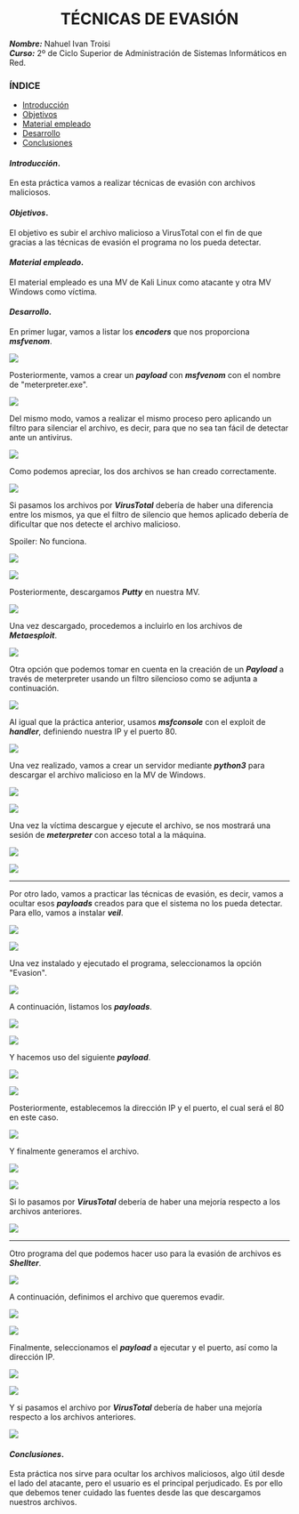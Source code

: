  <center>

# TÉCNICAS DE EVASIÓN


</center>

***Nombre:*** Nahuel Ivan Troisi
<br>
***Curso:*** 2º de Ciclo Superior de Administración de Sistemas Informáticos en Red.

### ÍNDICE

+ [Introducción](#id1)
+ [Objetivos](#id2)
+ [Material empleado](#id3)
+ [Desarrollo](#id4)
+ [Conclusiones](#id5)


#### ***Introducción***. <a name="id1"></a>

En esta práctica vamos a realizar técnicas de evasión con archivos maliciosos. 

#### ***Objetivos***. <a name="id2"></a>

El objetivo es subir el archivo malicioso a VirusTotal con el fin de que gracias a las técnicas de evasión el programa no los pueda detectar. 

#### ***Material empleado***. <a name="id3"></a>

El material empleado es una MV de Kali Linux como atacante y otra MV Windows como víctima. 

#### ***Desarrollo***. <a name="id4"></a>

En primer lugar, vamos a listar los ***encoders*** que nos proporciona ***msfvenom***.

![](img/1.png)

Posteriormente, vamos a crear un ***payload*** con ***msfvenom*** con el nombre de "meterpreter.exe". 

![](img/2.png)

Del mismo modo, vamos a realizar el mismo proceso pero aplicando un filtro para silenciar el archivo, es decir, para que no sea tan fácil de detectar ante un antivirus. 

![](img/3.png)

Como podemos apreciar, los dos archivos se han creado correctamente. 

![](img/4.png)

Si pasamos los archivos por ***VirusTotal*** debería de haber una diferencia entre los mismos, ya que el filtro de silencio que hemos aplicado debería de dificultar que nos detecte el archivo malicioso.

Spoiler: No funciona. 

![](img/5.png)

![](img/6.png)

Posteriormente, descargamos ***Putty*** en nuestra MV. 

![](img/7.png)

Una vez descargado, procedemos a incluirlo en los archivos de ***Metaesploit***. 

![](img/8.png)

Otra opción que podemos tomar en cuenta en la creación de un ***Payload*** a través de meterpreter usando un filtro silencioso como se adjunta a continuación. 

![](img/9.png)

Al igual que la práctica anterior, usamos ***msfconsole*** con el exploit de ***handler***, definiendo nuestra IP y el puerto 80. 

![](img/10.png)

Una vez realizado, vamos a crear un servidor mediante ***python3*** para descargar el archivo malicioso en la MV de Windows. 

![](img/11.png)

![](img/12.png)

Una vez la víctima descargue y ejecute el archivo, se nos mostrará una sesión de ***meterpreter*** con acceso total a la máquina. 

![](img/13.png)

![](img/14.png)

---

Por otro lado, vamos a practicar las técnicas de evasión, es decir, vamos a ocultar esos ***payloads*** creados para que el sistema no los pueda detectar. 
Para ello, vamos a instalar ***veil***.

![](img/15.png)

![](img/17.png)

Una vez instalado y ejecutado el programa, seleccionamos la opción "Evasion". 

![](img/18.png)

A continuación, listamos los ***payloads***. 

![](img/19.png)

![](img/20.png)

Y hacemos uso del siguiente ***payload***.

![](img/21.png)

![](img/22.png)

Posteriormente, establecemos la dirección IP y el puerto, el cual será el 80 en este caso. 

![](img/23.png)

Y finalmente generamos el archivo.

![](img/24.png)

![](img/25.png)

Si lo pasamos por ***VirusTotal*** debería de haber una mejoría respecto a los archivos anteriores. 

![](img/26.png)

---

Otro programa del que podemos hacer uso para la evasión de archivos es ***Shellter***. 

![](img/27.png)

A continuación, definimos el archivo que queremos evadir. 

![](img/28.png)

![](img/29.png)

Finalmente, seleccionamos el ***payload*** a ejecutar y el puerto, así como la dirección IP. 

![](img/30.png)

![](img/31.png)

Y si pasamos el archivo por ***VirusTotal*** debería de haber una mejoría respecto a los archivos anteriores. 

![](img/32.png)

#### ***Conclusiones***. <a name="id5"></a>

 Esta práctica nos sirve para ocultar los archivos maliciosos, algo útil desde el lado del atacante, pero el usuario es el principal perjudicado. Es por ello que debemos tener cuidado las fuentes desde las que descargamos nuestros archivos. 


